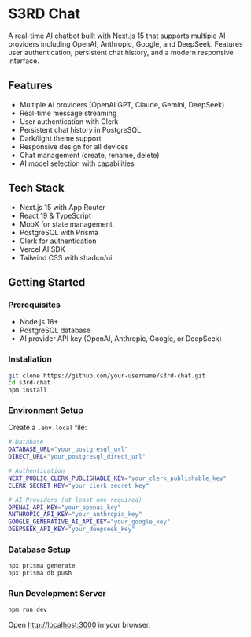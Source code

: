 # S3RD Chat

A real-time AI chatbot built with Next.js 15 that supports multiple AI providers including OpenAI, Anthropic, Google, and DeepSeek. Features user authentication, persistent chat history, and a modern responsive interface.

## Features

- Multiple AI providers (OpenAI GPT, Claude, Gemini, DeepSeek)
- Real-time message streaming
- User authentication with Clerk
- Persistent chat history in PostgreSQL
- Dark/light theme support
- Responsive design for all devices
- Chat management (create, rename, delete)
- AI model selection with capabilities

## Tech Stack

- Next.js 15 with App Router
- React 19 & TypeScript
- MobX for state management
- PostgreSQL with Prisma
- Clerk for authentication
- Vercel AI SDK
- Tailwind CSS with shadcn/ui

## Getting Started

### Prerequisites

- Node.js 18+
- PostgreSQL database
- AI provider API key (OpenAI, Anthropic, Google, or DeepSeek)

### Installation

```bash
git clone https://github.com/your-username/s3rd-chat.git
cd s3rd-chat
npm install
```

### Environment Setup

Create a `.env.local` file:

```bash
# Database
DATABASE_URL="your_postgresql_url"
DIRECT_URL="your_postgresql_direct_url"

# Authentication
NEXT_PUBLIC_CLERK_PUBLISHABLE_KEY="your_clerk_publishable_key"
CLERK_SECRET_KEY="your_clerk_secret_key"

# AI Providers (at least one required)
OPENAI_API_KEY="your_openai_key"
ANTHROPIC_API_KEY="your_anthropic_key"
GOOGLE_GENERATIVE_AI_API_KEY="your_google_key"
DEEPSEEK_API_KEY="your_deepseek_key"
```

### Database Setup

```bash
npx prisma generate
npx prisma db push
```

### Run Development Server

```bash
npm run dev
```

Open [http://localhost:3000](http://localhost:3000) in your browser.

